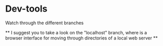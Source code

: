 # Dev-tools

Watch through the different branches

** I suggest you to take a look on the "localhost" branch, 
where is a browser interface for moving through directories of a local web server **
